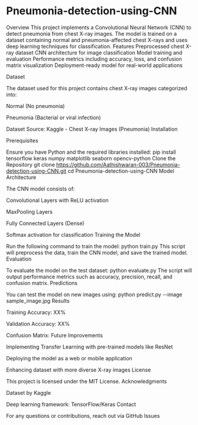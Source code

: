 # Pneumonia-detection-using-CNN
Overview
This project implements a Convolutional Neural Network (CNN) to detect pneumonia from chest X-ray images. The model is trained on a dataset containing normal and pneumonia-affected chest X-rays and uses deep learning techniques for classification.
Features
Preprocessed chest X-ray dataset
CNN architecture for image classification
Model training and evaluation
Performance metrics including accuracy, loss, and confusion matrix visualization
Deployment-ready model for real-world applications

Dataset

The dataset used for this project contains chest X-ray images categorized into:

Normal (No pneumonia)

Pneumonia (Bacterial or viral infection)

Dataset Source: Kaggle - Chest X-ray Images (Pneumonia)
Installation

Prerequisites

Ensure you have Python and the required libraries installed:
pip install tensorflow keras numpy matplotlib seaborn opencv-python
Clone the Repository
git clone https://github.com/Aathishwaran-003/Pneumonia-detection-using-CNN.git
cd Pneumonia-detection-using-CNN
Model Architecture

The CNN model consists of:

Convolutional Layers with ReLU activation

MaxPooling Layers

Fully Connected Layers (Dense)

Softmax activation for classification
Training the Model

Run the following command to train the model:
python train.py
This script will preprocess the data, train the CNN model, and save the trained model.
Evaluation

To evaluate the model on the test dataset:
python evaluate.py
The script will output performance metrics such as accuracy, precision, recall, and confusion matrix.
Predictions

You can test the model on new images using:
python predict.py --image sample_image.jpg
Results

Training Accuracy: XX%

Validation Accuracy: XX%

Confusion Matrix:
Future Improvements

Implementing Transfer Learning with pre-trained models like ResNet

Deploying the model as a web or mobile application

Enhancing dataset with more diverse X-ray images
License

This project is licensed under the MIT License.
Acknowledgments

Dataset by Kaggle

Deep learning framework: TensorFlow/Keras
Contact

For any questions or contributions, reach out via GitHub Issues
